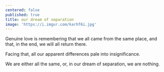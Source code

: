 ```yaml
---
centered: false
published: true
title: our dream of separation
image: 'https://i.imgur.com/karhf6i.jpg'
---
```

Genuine love 
is remembering
that we all came 
from the same place,
and that, in the end,
we will all return there.

Facing that,
all our apparent differences
pale into insignificance. 

We are either all the same,
or, in our dream of separation,
we are nothing.
